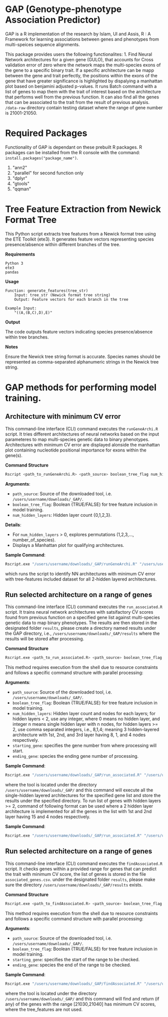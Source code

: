 # GAP (Genotype-phenotype Association Predictor)

GAP is a R implementation of the research by Islam, UI and Assis, R : A Framework for learning associations between genes and phenotypes from multi-speices sequence alignments.

This package provides users the following functionalites: 1. Find Neural Network architectures for a given gene (GULO), that accounts for Cross validation error of zero where the network maps the multi-species exons of the gene to a specific binary trait. If a specific architecture can be mapp between the gene and trait perfectly, the positions within the exons of the gene that have greater significance is highlighted by dispalying a manhattan plot based on benjamini adjusted p-values. It runs Batch command with a list of genes to map them with the trait of interest based on the architecture that performs well from the previous function. It can also find all the genes that can be associated to the trait from the result of previous analysis. `/data-raw` directory contain testing dataset where the range of gene number is 21001-21050.

# Required Packages

Functionality of GAP is dependant on these prebuilt R packages. R packages can be installed from the R console with the command: `install.packages("package_name")`.

1.  "ann2"
2.  "parallel" for second function only
3.  "dplyr"
4.  "gtools"
5.  "qqman"

# Tree Feature Extraction from Newick Format Tree
This Python script extracts tree features from a Newick format tree using the ETE Toolkit (ete3). It generates feature vectors representing species presence/absence within different branches of the tree.

**Requirements**

    Python 3
    ete3
    pandas

**Usage**

    Function: generate_features(tree_str)
        Input: tree_str (Newick format tree string)
        Output: Feature vectors for each branch in the tree

    Example Input:
        "((A,(B,C),D),E)"

**Output**

The code outputs feature vectors indicating species presence/absence within tree branches.

**Notes**

Ensure the Newick tree string format is accurate.
Species names should be represented as comma-separated alphanumeric strings in the Newick tree string.

# GAP methods for performing model training.

## Architecture with minimum CV error
This command-line interface (CLI) command executes the `runGeneArchi.R` script. It tries different architectures of neural networks based on the input parameteres to map multi-species genetic data to binary phenotypes. Architectures with minimum CV error are displayed alonside the manhattan plot containing nucleotide positional importance for exons within the gene(s).

**Command Structure**

```bash
Rscript <path_to_runGeneArchi.R> <path_source> boolean_tree_flag num_hidden_layers
```
**Arguments**:
  - `path_source`: Source of the downloaded tool, i.e. `/users/username/downloads/_GAP/`.
  - `boolean_tree_flag`: Boolean (TRUE/FALSE) for tree feature inclusion in model training.
  - `num_hidden_layers`: Hidden layer count {0,1,2,3}.
    
**Details**:
  - For `num_hidden_layers` > 0, explores permutations (1,2,3,..., number_of_species).
  - Displays a Manhattan plot for qualifying architectures.
    
**Sample Command**:
```bash 
Rscript.exe "/users/username/downloads/_GAP/runGeneArchi.R" "/users/username/downloads/_GAP/" TRUE 2.
```
which runs the script to identify NN architectures with minimum CV error with tree-features included dataset for all 2-hidden layered architectures.


## Run selected architecture on a range of genes

This command-line interface (CLI) command executes the `run_associated.R` script. It trains neural network architectures with satsifactory CV scores found from previous function on a specified gene list against multi-species genetic data to map binary phenotypes. The results are then stored in the designated folder `results`, please create a directory named results under the GAP directory, i.e., `/users/username/downloads/_GAP/results` where the results will be stored after processing.

**Command Structure**

```bash
Rscript.exe <path_to_run_associated.R> <path_source> boolean_tree_flag num_hidden_layers starting_gene ending_gene
```
This method requires execution from the shell due to resource constraints and follows a specific command structure with parallel processing:

**Arguments**:
  - `path_source`: Source of the downloaded tool, i.e. `/users/username/downloads/_GAP/`.
  - `boolean_tree_flag`: Boolean (TRUE/FALSE) for tree feature inclusion in model training.
  - `num_hidden_layers`: Hidden layer count and nodes for each layers; for hidden layers < 2, use any integer, where 0 means no hidden layer, and integer n means single hidden layer with n nodes, for hidden layers >= 2, use comma separated integers, i.e., 8,1,4; meaning 3 hidden-layered architecture with 1st, 2nd, and 3rd layer having 8, 1, and 4 nodes respectively. 
  - `starting_gene`: specifies the gene number from where processing will start.
  - `ending_gene`: species the ending gene number of processing.

**Sample Command**:
```bash 
Rscript.exe "/users/username/downloads/_GAP/run_associated.R" "/users/username/downloads/_GAP/" TRUE 1 21030 21040.
```
where the tool is located under the directory `/users/username/downloads/_GAP/` and this command will execute all the single-hidden layered architectures for the specified gene list and store the results under the specified directory. To run list of genes with hidden layers >= 2, command of following format can be used where a 2 hidden layer architecture is implemented for all the genes in the list with 1st and 2nd layer having 15 and 4 nodes respectively.

**Sample Command**:
```bash 
Rscript.exe "/users/username/downloads/_GAP/run_associated.R" "/users/username/downloads/_GAP/" TRUE 15,4 21030 21040.
```
## Run selected architecture on a range of genes

This command-line interface (CLI) command executes the `findAssociated.R` script. It checks genes within a provided range for genes that can predict the trait with minimum CV score, the list of genes is stored in the file `associated_genes.csv`. under the designated folder `results`, please make sure the directory `/users/username/downloads/_GAP/results` exists.

**Command Structure**

```bash
Rscript.exe <path_to_findAssociated.R> <path_source> boolean_tree_flag starting_gene ending_gene
```
This method requires execution from the shell due to resource constraints and follows a specific command structure with parallel processing:

**Arguments**:
  - `path_source`: Source of the downloaded tool, i.e. `/users/username/downloads/_GAP/`.
  - `boolean_tree_flag`: Boolean (TRUE/FALSE) for tree feature inclusion in model training.
  - `starting_gene`: specifies the start of the range to be checked.
  - `ending_gene`: species the end of the range to be checked.

**Sample Command**:
```bash 
Rscript.exe "/users/username/downloads/_GAP/findAssociated.R" "/users/username/downloads/_GAP/" FALSE 21030 21040.
```
where the tool is located under the directory `/users/username/downloads/_GAP/` and this command will find and return (if any) of the genes with the range [21030,21040] has minimum CV scores, where the tree_features are not used.

